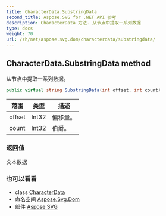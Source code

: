 ```yaml
---
title: CharacterData.SubstringData
second_title: Aspose.SVG for .NET API 参考
description: CharacterData 方法. 从节点中提取一系列数据
type: docs
weight: 70
url: /zh/net/aspose.svg.dom/characterdata/substringdata/
---
```

## CharacterData.SubstringData method

从节点中提取一系列数据。

```csharp
public virtual string SubstringData(int offset, int count)
```

| 范围 | 类型 | 描述 |
| --- | --- | --- |
| offset | Int32 | 偏移量。 |
| count | Int32 | 伯爵。 |

### 返回值

文本数据

### 也可以看看

* class [CharacterData](../)
* 命名空间 [Aspose.Svg.Dom](../../characterdata/)
* 部件 [Aspose.SVG](../../../)


